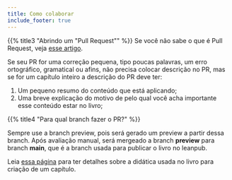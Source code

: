 ```yaml
---
title: Como colaborar
include_footer: true
---
```


{{% title3 "Abrindo um \"Pull Request\"" %}}
Se você não sabe o que é Pull Request, veja [esse artigo](https://gomex.me/2020/07/05/precisamos-falar-sobre-pull-request/).

Se seu PR for uma correção pequena, tipo poucas palavras, um erro ortográfico, gramatical ou afins, não precisa colocar descrição no PR, mas se for um capítulo inteiro a descrição do PR deve ter:

 1. Um pequeno resumo do conteúdo que está aplicando;
 2. Uma breve explicação do motivo de pelo qual você acha importante esse conteúdo estar no livro; 


{{% title4 "Para qual branch fazer o PR?" %}}

Sempre use a branch preview, pois será gerado um preview a partir dessa branch. Após avaliação manual, será mergeado a branch **preview** para branch **main**, que é a branch usada para publicar o livro no leanpub.

Leia [essa página](https://deployemproducao.dev/construindo) para ter detalhes sobre a didática usada no livro para criação de um capítulo.